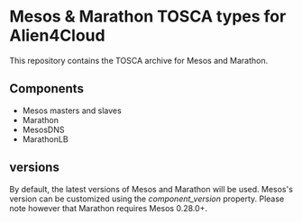 # Mesos & Marathon TOSCA types for Alien4Cloud

This repository contains the TOSCA archive for Mesos and Marathon.

## Components

 - Mesos masters and slaves
 - Marathon
 - MesosDNS
 - MarathonLB

## versions

By default, the latest versions of Mesos and Marathon will be used. Mesos's version can be customized using the *component_version* property. Please note however that Marathon requires Mesos 0.28.0+.
